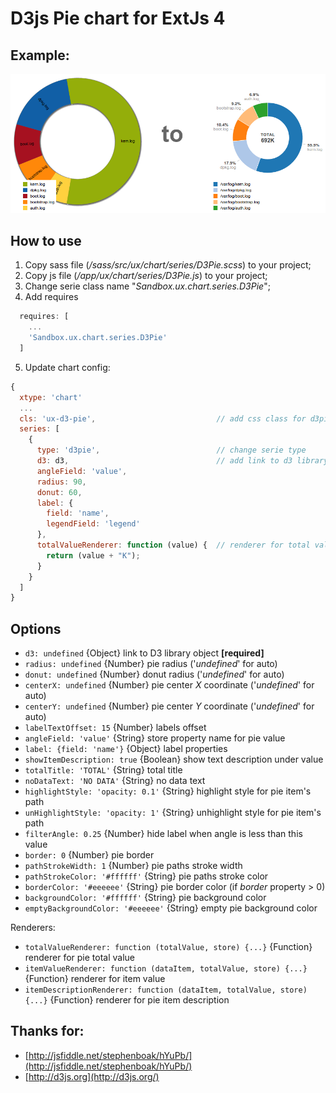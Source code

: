 # D3js Pie chart for ExtJs 4

## Example:
![Example pic](https://github.com/antonfisher/extjs-d3pie-chart/raw/master/docs/d3pie-example-1.png)

## How to use

1. Copy sass file (_/sass/src/ux/chart/series/D3Pie.scss_) to your project;
2. Copy js file (_/app/ux/chart/series/D3Pie.js_) to your project;
3. Change serie class name "_Sandbox.ux.chart.series.D3Pie_";
4. Add requires
  ```javascript
    requires: [
      ...
      'Sandbox.ux.chart.series.D3Pie'
    ]
  ```

5. Update chart config:

```javascript
{
  xtype: 'chart'
  ...
  cls: 'ux-d3-pie',                           // add css class for d3pie
  series: [
    {
      type: 'd3pie',                          // change serie type
      d3: d3,                                 // add link to d3 library
      angleField: 'value',
      radius: 90,
      donut: 60,
      label: {
        field: 'name',
        legendField: 'legend'
      },
      totalValueRenderer: function (value) {  // renderer for total value [optional]
        return (value + "K");
      }
    }
  ]
}
```

## Options

* `d3: undefined` {Object} link to D3 library object __[required]__
* `radius: undefined` {Number} pie radius ('_undefined_' for auto)
* `donut: undefined` {Number} donut radius ('_undefined_' for auto)
* `centerX: undefined` {Number} pie center _X_ coordinate ('_undefined_' for auto)
* `centerY: undefined` {Number} pie center _Y_ coordinate ('_undefined_' for auto)
* `labelTextOffset: 15` {Number} labels offset
* `angleField: 'value'` {String} store property name for pie value
* `label: {field: 'name'}` {Object} label properties
* `showItemDescription: true` {Boolean} show text description under value
* `totalTitle: 'TOTAL'` {String} total title
* `noDataText: 'NO DATA'` {String} no data text
* `highlightStyle: 'opacity: 0.1'` {String} highlight style for pie item's path
* `unHighlightStyle: 'opacity: 1'` {String} unhighlight style for pie item's path
* `filterAngle: 0.25` {Number} hide label when angle is less than this value
* `border: 0` {Number} pie border
* `pathStrokeWidth: 1` {Number} pie paths stroke width
* `pathStrokeColor: '#ffffff'` {String} pie paths stroke color
* `borderColor: '#eeeeee'` {String} pie border color (if _border_ property > 0)
* `backgroundColor: '#ffffff'` {String} pie background color
* `emptyBackgroundColor: '#eeeeee'` {String} empty pie background color

Renderers:
* `totalValueRenderer: function (totalValue, store) {...}` {Function} renderer for pie total value
* `itemValueRenderer: function (dataItem, totalValue, store) {...}` {Function} renderer for item value
* `itemDescriptionRenderer: function (dataItem, totalValue, store) {...}` {Function} renderer for pie item description

## Thanks for:
* [http://jsfiddle.net/stephenboak/hYuPb/](http://jsfiddle.net/stephenboak/hYuPb/)
* [http://d3js.org](http://d3js.org/)
